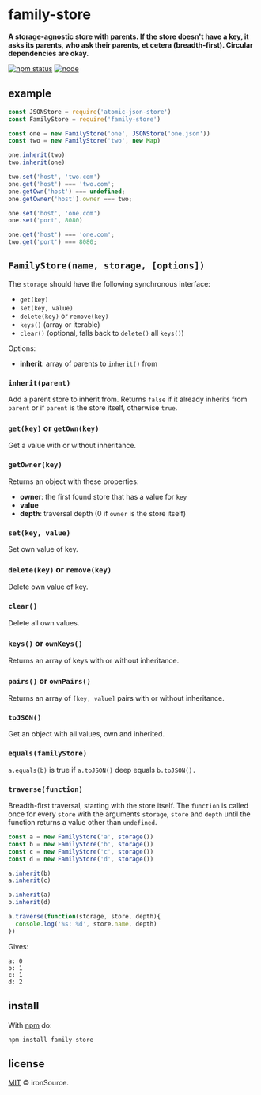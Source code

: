 # family-store

**A storage-agnostic store with parents. If the store doesn't have a key, it asks its parents, who ask their parents, et cetera (breadth-first). Circular dependencies are okay.**

[![npm status](http://img.shields.io/npm/v/family-store.svg?style=flat-square)](https://www.npmjs.org/package/family-store) [![node](https://img.shields.io/node/v/family-store.svg?style=flat-square)](https://www.npmjs.org/package/family-store)

## example

```js
const JSONStore = require('atomic-json-store')
const FamilyStore = require('family-store')

const one = new FamilyStore('one', JSONStore('one.json'))
const two = new FamilyStore('two', new Map)

one.inherit(two)
two.inherit(one)

two.set('host', 'two.com')
one.get('host') === 'two.com';
one.getOwn('host') === undefined;
one.getOwner('host').owner === two;

one.set('host', 'one.com')
one.set('port', 8080)

one.get('host') === 'one.com';
two.get('port') === 8080;
```

## `FamilyStore(name, storage, [options])`

The `storage` should have the following synchronous interface:

- `get(key)`
- `set(key, value)`
- `delete(key)` or `remove(key)`
- `keys()` (array or iterable)
- `clear()` (optional, falls back to `delete()` all `keys()`)

Options:

- **inherit**: array of parents to `inherit()` from

### `inherit(parent)`

Add a parent store to inherit from. Returns `false` if it already inherits from `parent` or if `parent` is the store itself, otherwise `true`.

### `get(key)` or `getOwn(key)`

Get a value with or without inheritance.

### `getOwner(key)`

Returns an object with these properties:

- **owner**: the first found store that has a value for `key`
- **value**
- **depth**: traversal depth (0 if `owner` is the store itself)

### `set(key, value)`

Set own value of key.

### `delete(key)` or `remove(key)`

Delete own value of key.

### `clear()`

Delete all own values.

### `keys()` or `ownKeys()`

Returns an array of keys with or without inheritance.

### `pairs()` or `ownPairs()`

Returns an array of `[key, value]` pairs with or without inheritance.

### `toJSON()`

Get an object with all values, own and inherited.

### `equals(familyStore)`

`a.equals(b)` is true if `a.toJSON()` deep equals `b.toJSON().`

### `traverse(function)`

Breadth-first traversal, starting with the store itself. The `function` is called once for every `store` with the arguments `storage`, `store` and `depth` until the function returns a value other than `undefined`.

```js
const a = new FamilyStore('a', storage())
const b = new FamilyStore('b', storage())
const c = new FamilyStore('c', storage())
const d = new FamilyStore('d', storage())

a.inherit(b)
a.inherit(c)

b.inherit(a)
b.inherit(d)

a.traverse(function(storage, store, depth){
  console.log('%s: %d', store.name, depth)
})
```

Gives:

```
a: 0
b: 1
c: 1
d: 2
```

## install

With [npm](https://npmjs.org) do:

```
npm install family-store
```

## license

[MIT](http://opensource.org/licenses/MIT) © ironSource.
